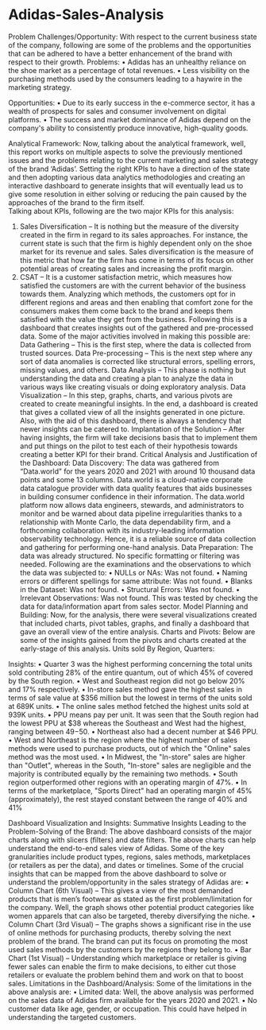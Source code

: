 # Adidas-Sales-Analysis

Problem Challenges/Opportunity:
With respect to the current business state of the company, following are some of the problems and the opportunities that can be adhered to have a better enhancement of the brand with respect to their growth.
Problems:
•	Adidas has an unhealthy reliance on the shoe market as a percentage of total revenues.
•	Less visibility on the purchasing methods used by the consumers leading to a haywire in the marketing strategy.

Opportunities:
•	Due to its early success in the e-commerce sector, it has a wealth of prospects for sales and consumer involvement on digital platforms.
•	The success and market dominance of Adidas depend on the company's ability to consistently produce innovative, high-quality goods.

Analytical Framework:
Now, talking about the analytical framework, well, this report works on multiple aspects to solve the previously mentioned issues and the problems relating to the current marketing and sales strategy of the brand ‘Adidas’. Setting the right KPIs to have a direction of the state and then adopting various data analytics methodologies and creating an interactive dashboard to generate insights that will eventually lead us to give some resolution in either solving or reducing the pain caused by the approaches of the brand to the firm itself.  
Talking about KPIs, following are the two major KPIs for this analysis:
1.	Sales Diversification – It is nothing but the measure of the diversity created in the firm in regard to its sales approaches. For instance, the current state is such that the firm is highly dependent only on the shoe market for its revenue and sales. Sales diversification is the measure of this metric that how far the firm has come in terms of its focus on other potential areas of creating sales and increasing the profit margin.
2.	CSAT – It is a customer satisfaction metric, which measures how satisfied the customers are with the current behavior of the business towards them. Analyzing which methods, the customers opt for in different regions and areas and then enabling that comfort zone for the consumers makes them come back to the brand and keeps them satisfied with the value they get from the business.
Following this is a dashboard that creates insights out of the gathered and pre-processed data. Some of the major activities involved in making this possible are:
Data Gathering – This is the first step, where the data is collected from trusted sources.
Data Pre-processing – This is the next step where any sort of data anomalies is corrected like structural errors, spelling errors, missing values, and others.
Data Analysis – This phase is nothing but understanding the data and creating a plan to analyze the data in various ways like creating visuals or doing exploratory analysis.
Data Visualization – In this step, graphs, charts, and various pivots are created to create meaningful insights. In the end, a dashboard is created that gives a collated view of all the insights generated in one picture. Also, with the aid of this dashboard, there is always a tendency that newer insights can be catered to.
Implantation of the Solution – After having insights, the firm will take decisions basis that to implement them and put things on the pilot to test each of their hypothesis towards creating a better KPI for their brand.
Critical Analysis and Justification of the Dashboard:
Data Discovery: 
The data was gathered from “Data.world” for the years 2020 and 2021 with around 10 thousand data points and some 13 columns. Data.world is a cloud-native corporate data catalogue provider with data quality features that aids businesses in building consumer confidence in their information. The data.world platform now allows data engineers, stewards, and administrators to monitor and be warned about data pipeline irregularities thanks to a relationship with Monte Carlo, the data dependability firm, and a forthcoming collaboration with its industry-leading information observability technology. Hence, it is a reliable source of data collection and gathering for performing one-hand analysis.
Data Preparation: 
The data was already structured. No specific formatting or filtering was needed. Following are the examinations and the observations to which the data was subjected to:
•	NULLs or NAs: Was not found.
•	Naming errors or different spellings for same attribute: Was not found.
•	Blanks in the Dataset: Was not found.
•	Structural Errors: Was not found.
•	Irrelevant Observations: Was not found. This was tested by checking the data for data/information apart from sales sector.
Model Planning and Building: 
Now, for the analysis, there were several visualizations created that included charts, pivot tables, graphs, and finally a dashboard that gave an overall view of the entire analysis.
Charts and Pivots: Below are some of the insights gained from the pivots and charts created at the early-stage of this analysis.
Units sold By Region, Quarters:

Insights:
•	Quarter 3 was the highest performing concerning the total units sold contributing 28% of the entire quantum, out of which 45% of covered by the South region.
•	West and Southeast region did not go below 20% and 17% respectively.
•	In-store sales method gave the highest sales in terms of sale value at $356 million but the lowest in terms of the units sold at 689K units.
•	The online sales method fetched the highest units sold at 939K units.
•	PPU means pay per unit. It was seen that the South region had the lowest PPU at $38 whereas the Southeast and West had the highest, ranging between $49-$50.
•	Northeast also had a decent number at $46 PPU.
•	West and Northeast is the region where the highest number of sales methods were used to purchase products, out of which the "Online" sales method was the most used.
•	In Midwest, the "In-store" sales are higher than "Outlet", whereas in the South, "In-store" sales are negligible and the majority is contributed equally by the remaining two methods.
•	South region outperformed other regions with an operating margin of 47%.
•	In terms of the marketplace, "Sports Direct" had an operating margin of 45% (approximately), the rest stayed constant between the range of 40% and 41%

Dashboard Visualization and Insights:
Summative Insights Leading to the Problem-Solving of the Brand: The above dashboard consists of the major charts along with slicers (filters) and date filters. The above charts can help understand the end-to-end sales view of Adidas. Some of the key granularities include product types, regions, sales methods, marketplaces (or retailers as per the data), and dates or timelines. Some of the crucial insights that can be mapped from the above dashboard to solve or understand the problem/opportunity in the sales strategy of Adidas are:
•	Column Chart (6th Visual) – This gives a view of the most demanded products that is men’s footwear as stated as the first problem/limitation for the company. Well, the graph shows other potential product categories like women apparels that can also be targeted, thereby diversifying the niche.
•	Column Chart (3rd Visual) – The graphs shows a significant rise in the use of online methods for purchasing products, thereby solving the next problem of the brand. The brand can put its focus on promoting the most used sales methods by the customers by the regions they belong to.
•	Bar Chart (1st Visual) – Understanding which marketplace or retailer is giving fewer sales can enable the firm to make decisions, to either cut those retailers or evaluate the problem behind them and work on that to boost sales.
Limitations in the Dashboard/Analysis:
Some of the limitations in the above analysis are:
•	Limited data: Well, the above analysis was performed on the sales data of Adidas firm available for the years 2020 and 2021.
•	No customer data like age, gender, or occupation. This could have helped in understanding the targeted customers.
